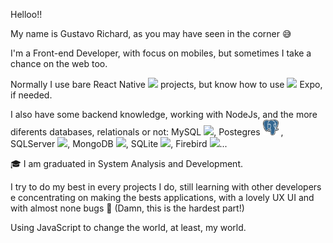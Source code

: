 Helloo!!


My name is Gustavo Richard, as you may have seen in the corner :sweat_smile:

I'm a Front-end Developer, with focus on mobiles, but sometimes I take a chance on the web too.

Normally I use bare React Native <img src="https://appmasters.io/static/react-47ce6e77f039020ee2e76a10c1e988e9.png" height="25px"/>  projects, but know how to use <img src="https://static-00.iconduck.com/assets.00/expo-icon-512x462-3a87htea.png" height="20px"/> Expo, if needed.

I also have some backend knowledge, working with NodeJs, and the more diferents databases, relationals or not: MySQL <img src="https://www.mysql.com/common/logos/logo-mysql-170x115.png" height="25px"/>, Postegres <img src="https://raw.githubusercontent.com/github/explore/80688e429a7d4ef2fca1e82350fe8e3517d3494d/topics/postgresql/postgresql.png" height="25px"/> , SQLServer <img src="https://altyra.com/wp-content/uploads/2018/11/microsoft-sql-server-logo-png.png" height="25px"/>, MongoDB <img src="https://img.icons8.com/color/452/mongodb.png" height="25px"/>, SQLite <img src="https://upload.wikimedia.org/wikipedia/commons/thumb/3/38/SQLite370.svg/1280px-SQLite370.svg.png" height="25px"/>, Firebird <img src="https://firebirdsql.org/file/about/ds-firebird-logo-1000.png" height="25px"/>...

:mortar_board: I am graduated in System Analysis and Development.

I try to do my best in every projects I do, still learning with other developers e concentrating on making the bests applications, with a lovely UX UI and with almost none bugs :bug: (Damn, this is the hardest part!)

Using JavaScript to change the world, at least, my world.
